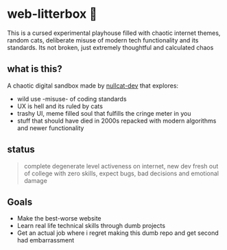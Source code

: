 # web-litterbox 🐾

This is a cursed experimental playhouse filled with chaotic internet themes, random cats, deliberate misuse of modern tech functionality and its standards. Its not broken, just extremely thoughtful and calculated chaos

## what is this?
A chaotic digital sandbox made by [nullcat-dev](https://github.com/nullcat-dev) that explores:
- wild use -misuse- of coding standards
- UX is hell and its ruled by cats
- trashy UI, meme filled soul that fulfills the cringe meter in you
- stuff that should have died in 2000s repacked with modern algorithms and newer functionality

## status
> complete degenerate level activeness on internet, new dev fresh out of college with zero skills, expect bugs, bad decisions and emotional damage

## Goals
- Make the best-worse website
- Learn real life technical skills through dumb projects
- Get an actual job where i regret making this dumb repo and get second had embarrassment
